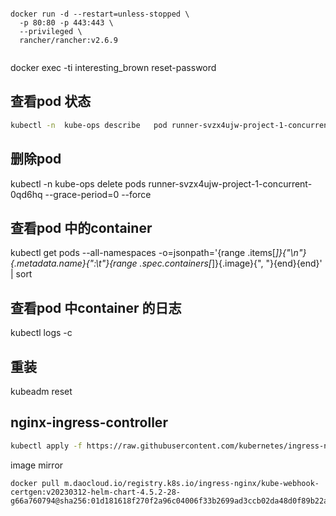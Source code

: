 ```text

docker run -d --restart=unless-stopped \
  -p 80:80 -p 443:443 \
  --privileged \
  rancher/rancher:v2.6.9
  
```
 docker exec -ti interesting_brown reset-password


## 查看pod 状态

```bash
kubectl -n  kube-ops describe   pod runner-svzx4ujw-project-1-concurrent-0qd6hq
```

## 删除pod

kubectl -n kube-ops delete pods runner-svzx4ujw-project-1-concurrent-0qd6hq --grace-period=0 --force

## 查看pod 中的container

kubectl get pods --all-namespaces -o=jsonpath='{range .items\[_\]}{"\n"}{.metadata.name}{":\t"}{range .spec.containers\[_\]}{.image}{", "}{end}{end}' \| sort

## 查看pod 中container 的日志

kubectl logs  -c 


## 重装
kubeadm reset



## nginx-ingress-controller
```bash
kubectl apply -f https://raw.githubusercontent.com/kubernetes/ingress-nginx/controller-v1.7.0/deploy/static/provider/baremetal/deploy.yaml
```
image mirror
```
docker pull m.daocloud.io/registry.k8s.io/ingress-nginx/kube-webhook-certgen:v20230312-helm-chart-4.5.2-28-g66a760794@sha256:01d181618f270f2a96c04006f33b2699ad3ccb02da48d0f89b22abce084b292f

```